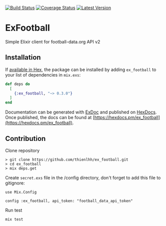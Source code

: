 [![Build Status](https://travis-ci.org/thienlhh/ex_football.svg?branch=master)](https://travis-ci.org/thienlhh/ex_football)
[![Coverage Status](https://coveralls.io/repos/github/thienlhh/ex_football/badge.svg?branch=master)](https://coveralls.io/github/thienlhh/ex_football?branch=master)
[![Latest Version](https://img.shields.io/hexpm/v/ex_football.svg)](https://hex.pm/packages/ex_football)

# ExFootball

Simple Elixir client for football-data.org API v2

## Installation

If [available in Hex](https://hex.pm/docs/publish), the package can be installed
by adding `ex_football` to your list of dependencies in `mix.exs`:

```elixir
def deps do
  [
    {:ex_football, "~> 0.3.0"}
  ]
end
```

Documentation can be generated with [ExDoc](https://github.com/elixir-lang/ex_doc)
and published on [HexDocs](https://hexdocs.pm). Once published, the docs can
be found at [https://hexdocs.pm/ex_football](https://hexdocs.pm/ex_football).

## Contribution
Clone repository
```
> git clone https://github.com/thienlhh/ex_football.git
> cd ex_football
> mix deps.get
```

Create `secret.exs` file in the /config directory, don't forget to add this file to gitignore:
```
use Mix.Config

config :ex_football, api_token: "football_data_api_token"
```

Run test
```
mix test
```